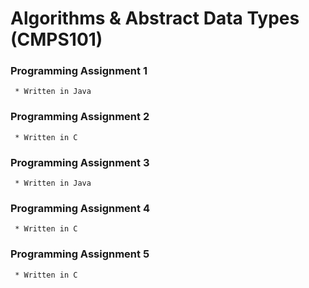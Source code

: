 # Algorithms & Abstract Data Types (CMPS101)

  ### Programming Assignment 1
     * Written in Java
  ### Programming Assignment 2
     * Written in C
  ### Programming Assignment 3
     * Written in Java
  ### Programming Assignment 4
     * Written in C
  ### Programming Assignment 5
     * Written in C
